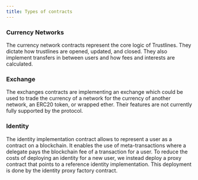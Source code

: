 ```yaml
---
title: Types of contracts
---
```

### Currency Networks

The currency network contracts represent the core logic of Trustlines. They dictate how trustlines are opened, updated, and closed. They also implement transfers in between users and how fees and interests are calculated.

### Exchange

The exchanges contracts are implementing an exchange which could be used to trade the currency of a network for the currency of another network, an ERC20 token, or wrapped ether. Their features are not currently fully supported by the protocol.

### Identity

The identity implementation contract allows to represent a user as a contract on a blockchain. It enables the use of meta-transactions where a delegate pays the blockchain fee of a transaction for a user. To reduce the costs of deploying an identity for a new user, we instead deploy a proxy contract that points to a reference identity implementation. This deployment is done by the identity proxy factory contract.
